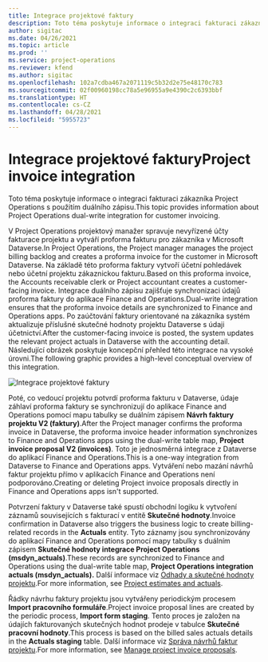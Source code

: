 ```yaml
---
title: Integrace projektové faktury
description: Toto téma poskytuje informace o integraci fakturaci zákazníka Project Operations s použitím duálního zápisu.
author: sigitac
ms.date: 04/26/2021
ms.topic: article
ms.prod: ''
ms.service: project-operations
ms.reviewer: kfend
ms.author: sigitac
ms.openlocfilehash: 102a7cdba467a2071119c5b32d2e75e48170c783
ms.sourcegitcommit: 02f00960198cc78a5e96955a9e4390c2c6393bbf
ms.translationtype: HT
ms.contentlocale: cs-CZ
ms.lasthandoff: 04/28/2021
ms.locfileid: "5955723"
---
```

# <a name="project-invoice-integration"></a><span data-ttu-id="c8636-103">Integrace projektové faktury</span><span class="sxs-lookup"><span data-stu-id="c8636-103">Project invoice integration</span></span>

<span data-ttu-id="c8636-104">Toto téma poskytuje informace o integraci fakturaci zákazníka Project Operations s použitím duálního zápisu.</span><span class="sxs-lookup"><span data-stu-id="c8636-104">This topic provides information about Project Operations dual-write integration for customer invoicing.</span></span>

<span data-ttu-id="c8636-105">V Project Operations projektový manažer spravuje nevyřízené účty fakturace projektu a vytváří proforma fakturu pro zákazníka v Microsoft Dataverse.</span><span class="sxs-lookup"><span data-stu-id="c8636-105">In Project Operations, the Project manager manages the project billing backlog and creates a proforma invoice for the customer in Microsoft Dataverse.</span></span> <span data-ttu-id="c8636-106">Na základě této proforma faktury vytvoří účetní pohledávek nebo účetní projektu zákaznickou fakturu.</span><span class="sxs-lookup"><span data-stu-id="c8636-106">Based on this proforma invoice, the Accounts receivable clerk or Project accountant creates a customer-facing invoice.</span></span> <span data-ttu-id="c8636-107">Integrace duálního zápisu zajišťuje synchronizaci údajů proforma faktury do aplikace Finance and Operations.</span><span class="sxs-lookup"><span data-stu-id="c8636-107">Dual-write integration ensures that the proforma invoice details are synchronized to Finance and Operations apps.</span></span> <span data-ttu-id="c8636-108">Po zaúčtování faktury orientované na zákazníka systém aktualizuje příslušné skutečné hodnoty projektu Dataverse s údaji účetnictví.</span><span class="sxs-lookup"><span data-stu-id="c8636-108">After the customer-facing invoice is posted, the system updates the relevant project actuals in Dataverse with the accounting detail.</span></span> <span data-ttu-id="c8636-109">Následující obrázek poskytuje koncepční přehled této integrace na vysoké úrovni.</span><span class="sxs-lookup"><span data-stu-id="c8636-109">The following graphic provides a high-level conceptual overview of this integration.</span></span>

   ![Integrace projektové faktury](./media/DW5Invoicing.png)

<span data-ttu-id="c8636-111">Poté, co vedoucí projektu potvrdí proforma fakturu v Dataverse, údaje záhlaví proforma faktury se synchronizují do aplikace Finance and Operations pomocí mapu tabulky se duálním zápisem **Návrh faktury projektu V2 (faktury)**.</span><span class="sxs-lookup"><span data-stu-id="c8636-111">After the Project manager confirms the proforma invoice in Dataverse, the proforma invoice header information synchronizes to Finance and Operations apps using the dual-write table map, **Project invoice proposal V2 (invoices)**.</span></span> <span data-ttu-id="c8636-112">Toto je jednosměrná integrace z Dataverse do aplikací Finance and Operations.</span><span class="sxs-lookup"><span data-stu-id="c8636-112">This is a one-way integration from Dataverse to Finance and Operations apps.</span></span> <span data-ttu-id="c8636-113">Vytváření nebo mazání návrhů faktur projektu přímo v aplikacích Finance and Operations není podporováno.</span><span class="sxs-lookup"><span data-stu-id="c8636-113">Creating or deleting Project invoice proposals directly in Finance and Operations apps isn't supported.</span></span>

<span data-ttu-id="c8636-114">Potvrzení faktury v Dataverse také spustí obchodní logiku k vytvoření záznamů souvisejících s fakturací v entitě **Skutečné hodnoty**.</span><span class="sxs-lookup"><span data-stu-id="c8636-114">Invoice confirmation in Dataverse also triggers the business logic to create billing-related records in the **Actuals** entity.</span></span> <span data-ttu-id="c8636-115">Tyto záznamy jsou synchronizovány do aplikací Finance and Operations pomocí mapy tabulky s duálním zápisem **Skutečné hodnoty integrace Project Operations (msdyn\_actuals)**.</span><span class="sxs-lookup"><span data-stu-id="c8636-115">These records are synchronized to Finance and Operations using the dual-write table map, **Project Operations integration actuals (msdyn\_actuals).**</span></span> <span data-ttu-id="c8636-116">Další informace viz [Odhady a skutečné hodnoty projektu](resource-dual-write-estimates-actuals.md).</span><span class="sxs-lookup"><span data-stu-id="c8636-116">For more information, see [Project estimates and actuals](resource-dual-write-estimates-actuals.md).</span></span> 

<span data-ttu-id="c8636-117">Řádky návrhu faktury projektu jsou vytvářeny periodickým procesem **Import pracovního formuláře**.</span><span class="sxs-lookup"><span data-stu-id="c8636-117">Project invoice proposal lines are created by the periodic process, **Import form staging**.</span></span> <span data-ttu-id="c8636-118">Tento proces je založen na údajích fakturovaných skutečných hodnot prodeje v tabulce **Skutečné pracovní hodnoty**.</span><span class="sxs-lookup"><span data-stu-id="c8636-118">This process is based on the billed sales actuals details in the **Actuals staging** table.</span></span> <span data-ttu-id="c8636-119">Další informace viz [Správa návrhů faktur projektu](../invoicing/format-update-project-invoice-proposals.md#create-project-invoice-proposals).</span><span class="sxs-lookup"><span data-stu-id="c8636-119">For more information, see [Manage project invoice proposals](../invoicing/format-update-project-invoice-proposals.md#create-project-invoice-proposals).</span></span> 
